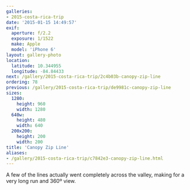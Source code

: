 ```yaml
---
galleries:
- 2015-costa-rica-trip
date: '2015-01-15 14:49:57'
exif:
  aperture: f/2.2
  exposure: 1/1522
  make: Apple
  model: 'iPhone 6'
layout: gallery-photo
location:
  latitude: 10.344955
  longitude: -84.84433
next: /gallery/2015-costa-rica-trip/2c4b03b-canopy-zip-line
ordering: 78
previous: /gallery/2015-costa-rica-trip/de9981c-canopy-zip-line
sizes:
  1280:
    height: 960
    width: 1280
  640w:
    height: 480
    width: 640
  200x200:
    height: 200
    width: 200
title: 'Canopy Zip Line'
aliases:
- /gallery/2015-costa-rica-trip/c7842e3-canopy-zip-line.html
---
```


A few of the lines actually went completely across the valley, making for a very long run and 360º view.

